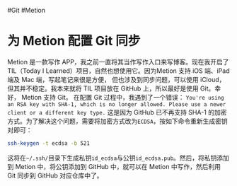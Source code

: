 #Git #Metion
# 为 Metion 配置 Git 同步
Metion 是一款写作 APP，我之前一直将其当作写作入口来写博客。现在我开启了 TIL（Today I Learned）项目，自然也想使用它。因为Metion 支持 iOS 端、iPad 端及 Mac 端，写起笔记来很是方便，
但也涉及到同步问题，可以使用 iCloud，但其并不稳定。我本来就将 TIL 项目放在 GitHub 上，所以最好是使用 Git。幸好， Metion 支持 Git。
在配置 Git 过程中，我遇到了一个错误： `You're using an RSA key with SHA-1, which is no longer allowed. Please use a newer client or a different key type.`
这是因为 GitHub 已不再支持 SHA-1 的加密方式。为了解决这个问题，需要将加密方式改为`ECDSA`，按如下命令重新生成密钥对即可：
```bash
ssh-keygen -t ecdsa -b 521
```
这将在`~/.ssh/`目录下生成私钥`id_ecdsa`与公钥`id_ecdsa.pub`。然后，将私钥添加到 Metion 中，将公钥添加到 GitHub 中，就可以在 Metion 中写作，然后利用 Git 同步到 GitHub 对应仓库中了。